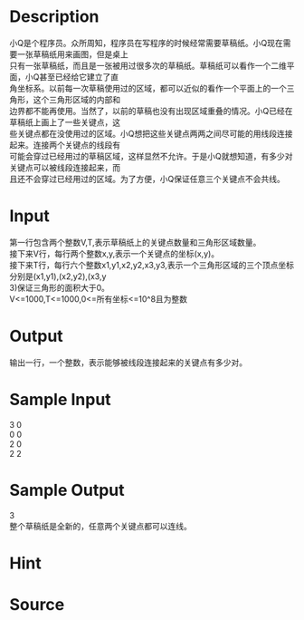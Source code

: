 
# Description

<div class="content"><div>
<div>小Q是个程序员。众所周知，程序员在写程序的时候经常需要草稿纸。小Q现在需要一张草稿纸用来画图，但是桌上</div>
<div>只有一张草稿纸，而且是一张被用过很多次的草稿纸。草稿纸可以看作一个二维平面，小Q甚至已经给它建立了直</div>
<div>角坐标系。以前每一次草稿使用过的区域，都可以近似的看作一个平面上的一个三角形，这个三角形区域的内部和</div>
<div>边界都不能再使用。当然了，以前的草稿也没有出现区域重叠的情况。小Q已经在草稿纸上画上了一些关键点，这</div>
<div>些关键点都在没使用过的区域。小Q想把这些关键点两两之间尽可能的用线段连接起来。连接两个关键点的线段有</div>
<div>可能会穿过已经用过的草稿区域，这样显然不允许。于是小Q就想知道，有多少对关键点可以被线段连接起来，而</div>
<div>且还不会穿过已经用过的区域。为了方便，小Q保证任意三个关键点不会共线。</div>
</div>
<p></p></div>

# Input

<div class="content"><div>第一行包含两个整数V,T,表示草稿纸上的关键点数量和三角形区域数量。</div>
<div>接下来V行，每行两个整数x,y,表示一个关键点的坐标(x,y)。</div>
<div>接下来T行，每行六个整数x1,y1,x2,y2,x3,y3,表示一个三角形区域的三个顶点坐标分别是(x1,y1),(x2,y2),(x3,y</div>
<div>3)保证三角形的面积大于0。</div>
<div>V&lt;=1000,T&lt;=1000,0&lt;=所有坐标&lt;=10^8且为整数</div></div>

# Output

<div class="content"><div>输出一行，一个整数，表示能够被线段连接起来的关键点有多少对。</div></div>

# Sample Input

<div class="content"><span class="sampledata">3 0<br/>
0 0<br/>
2 0<br/>
2 2</span></div>

# Sample Output

<div class="content"><span class="sampledata">3<br/>
整个草稿纸是全新的，任意两个关键点都可以连线。</span></div>

# Hint

<div class="content"><p></p></div>

# Source

<div class="content"><p><a href="problemset.php?search="></a></p></div>

